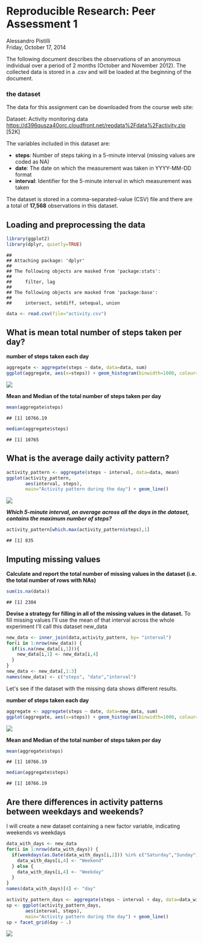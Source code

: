# Reproducible Research: Peer Assessment 1
Alessandro Pistilli  
Friday, October 17, 2014  

The following document describes the observations of an anonymous individual over a period of 2 months (October and November 2012).
The collected data is stored in a .csv and will be loaded at the beginning of the document.

### the dataset
The data for this assignment can be downloaded from the course web site:


Dataset: Activity monitoring data <https://d396qusza40orc.cloudfront.net/repdata%2Fdata%2Factivity.zip> [52K]

The variables included in this dataset are:

* **steps**: Number of steps taking in a 5-minute interval (missing values are coded as NA)
* **date**: The date on which the measurement was taken in YYYY-MM-DD format
* **interval**: Identifier for the 5-minute interval in which measurement was taken

The dataset is stored in a comma-separated-value (CSV) file and there are a total of **17,568** observations in this dataset.

## Loading and preprocessing the data


```r
library(ggplot2)
library(dplyr, quietly=TRUE)
```

```
## 
## Attaching package: 'dplyr'
## 
## The following objects are masked from 'package:stats':
## 
##     filter, lag
## 
## The following objects are masked from 'package:base':
## 
##     intersect, setdiff, setequal, union
```

```r
data <- read.csv(file="activity.csv")
```


## What is mean total number of steps taken per day?

**number of steps taken each day**


```r
aggregate <- aggregate(steps ~ date, data=data, sum)
ggplot(aggregate, aes(x=steps)) + geom_histogram(binwidth=1000, colour="black", fill="white")
```

![](./PA1_template_files/figure-html/unnamed-chunk-2-1.png) 

**Mean and Median of the total number of steps taken per day**

```r
mean(aggregate$steps)
```

```
## [1] 10766.19
```

```r
median(aggregate$steps)
```

```
## [1] 10765
```

## What is the average daily activity pattern?


```r
activity_pattern <- aggregate(steps ~ interval, data=data, mean)
ggplot(activity_pattern,
       aes(interval, steps), 
       main="Activity pattern during the day") + geom_line()
```

![](./PA1_template_files/figure-html/unnamed-chunk-4-1.png) 

***Which 5-minute interval, on average across all the days in the dataset, contains the maximum number of steps?***

```r
activity_pattern[which.max(activity_pattern$steps),1]
```

```
## [1] 835
```


## Imputing missing values

**Calculate and report the total number of missing values in the dataset (i.e. the total number of rows with NAs)**


```r
sum(is.na(data))
```

```
## [1] 2304
```

**Devise a strategy for filling in all of the missing values in the dataset.**
To fill missing values I'll use the mean of that interval across the whole experiment
I'll call this dataset new_data


```r
new_data <- inner_join(data,activity_pattern, by= "interval")
for(i in 1:nrow(new_data)) {
  if(is.na(new_data[i,1])){
    new_data[i,1] <- new_data[i,4]
  }  
}
new_data <- new_data[,1:3]
names(new_data) <- c("steps", "date","interval")
```

Let's see if the dataset with the missing data shows different results.

**number of steps taken each day**


```r
aggregate <- aggregate(steps ~ date, data=new_data, sum)
ggplot(aggregate, aes(x=steps)) + geom_histogram(binwidth=1000, colour="black", fill="white")
```

![](./PA1_template_files/figure-html/unnamed-chunk-8-1.png) 

**Mean and Median of the total number of steps taken per day**

```r
mean(aggregate$steps)
```

```
## [1] 10766.19
```

```r
median(aggregate$steps)
```

```
## [1] 10766.19
```

## Are there differences in activity patterns between weekdays and weekends?

I will create a new dataset containing a new factor variable, indicating weekends vs weekdays


```r
data_with_days <- new_data
for(i in 1:nrow(data_with_days)) {
  if(weekdays(as.Date(data_with_days[i,2])) %in% c("Saturday","Sunday")){
    data_with_days[i,4] <- "Weekend"
  } else {
    data_with_days[i,4] <- "Weekday"
  }
}
names(data_with_days)[4] <- "day"

activity_pattern_days <- aggregate(steps ~ interval + day, data=data_with_days, mean)
sp <- ggplot(activity_pattern_days,
       aes(interval, steps), 
       main="Activity pattern during the day") + geom_line()
sp + facet_grid(day ~ .)
```

![](./PA1_template_files/figure-html/unnamed-chunk-10-1.png) 
